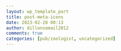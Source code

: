 ```yaml
---
layout: wp_template_part
title: post-meta-icons
date: 2023-02-28 00:13
author: dillonsemail2012
comments: true
categories: [pub/zoologist, uncategorized]
---
```

<!-- wp:group {"layout":{"inherit":true,"type":"constrained"}} -->
<div class="wp-block-group"><!-- wp:group {"className":"post-meta","layout":{"type":"flex"}} -->
<div class="wp-block-group post-meta"><!-- wp:post-author {"showAvatar":false,"showBio":false,"style":{"typography":{"fontSize":"var(\u002d\u002dwp\u002d\u002dcustom\u002d\u002dfont-sizes\u002d\u002dx-small)"}},"className":"is-style-post-author-icon"} /-->

<!-- wp:post-date {"isLink":true,"style":{"typography":{"fontSize":"var(\u002d\u002dwp\u002d\u002dcustom\u002d\u002dfont-sizes\u002d\u002dx-small)"}},"className":"is-style-post-date-icon"} /-->

<!-- wp:post-terms {"term":"category","style":{"typography":{"fontSize":"var(\u002d\u002dwp\u002d\u002dcustom\u002d\u002dfont-sizes\u002d\u002dx-small)"}},"className":"is-style-post-category-icon"} /--></div>
<!-- /wp:group --></div>
<!-- /wp:group -->
